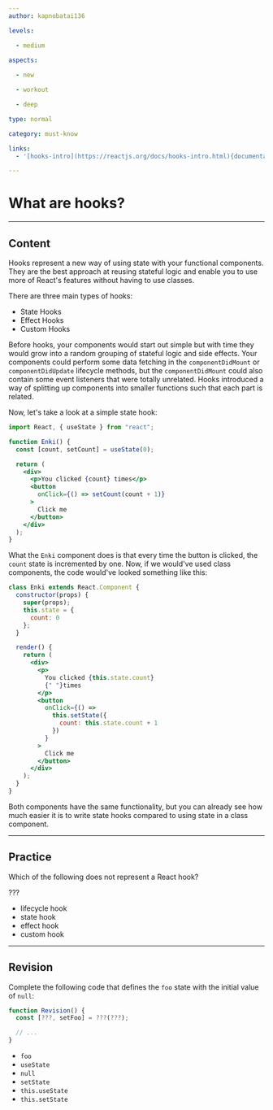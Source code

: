 ```yaml
---
author: kapnobatai136

levels:

  - medium
  
aspects:

  - new

  - workout

  - deep

type: normal

category: must-know

links:
  - '[hooks-intro](https://reactjs.org/docs/hooks-intro.html){documentation}'

---
```


# What are hooks?

---
## Content

Hooks represent a new way of using state with your functional components. They are the best approach at reusing stateful logic and enable you to use more of React's features without having to use classes.

There are three main types of hooks:
- State Hooks
- Effect Hooks
- Custom Hooks

Before hooks, your components would start out simple but with time they would grow into a random grouping of stateful logic and side effects. Your components could perform some data fetching in the `componentDidMount` or `componentDidUpdate` lifecycle methods, but the `componentDidMount` could also contain some event listeners that were totally unrelated. Hooks introduced a way of splitting up components into smaller functions such that each part is related.

Now, let's take a look at a simple state hook:

```jsx
import React, { useState } from "react";

function Enki() {
  const [count, setCount] = useState(0);

  return (
    <div>
      <p>You clicked {count} times</p>
      <button
        onClick={() => setCount(count + 1)}
      >
        Click me
      </button>
    </div>
  );
}
```

What the `Enki` component does is that every time the button is clicked, the `count` state is incremented by one. Now, if we would've used class components, the code would've looked something like this:

```jsx
class Enki extends React.Component {
  constructor(props) {
    super(props);
    this.state = {
      count: 0
    };
  }

  render() {
    return (
      <div>
        <p>
          You clicked {this.state.count}
          {" "}times
        </p>
        <button
          onClick={() =>
            this.setState({
              count: this.state.count + 1
            })
          }
        >
          Click me
        </button>
      </div>
    );
  }
}
```

Both components have the same functionality, but you can already see how much easier it is to write state hooks compared to using state in a class component.

---
## Practice

Which of the following does not represent a React hook?

???

* lifecycle hook
* state hook
* effect hook
* custom hook

---
## Revision

Complete the following code that defines the `foo` state with the initial value of `null`:

```jsx
function Revision() {
  const [???, setFoo] = ???(???);

  // ...
}
```

* `foo`
* `useState`
* `null`
* `setState`
* `this.useState`
* `this.setState`